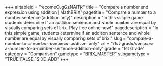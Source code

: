 +++
airtableid = "recomeCugGzNAlTjk"
title = "Compare a number and expression using addition | MathBRIX"
pagetitle = "Compare a number to a number sentence (addition only)"
description = "In this simple game, students determine if an addition sentence and whole number are equal by visually comparing sets of brix. Play free online now!"
pagedescription = "In this simple game, students determine if an addition sentence and whole number are equal by visually comparing sets of brix."
slug = "compare-a-number-to-a-number-sentence-addition-only"
url = "/1st-grade/compare-a-number-to-a-number-sentence-addition-only"
grade = "1st Grade"
category = "Comparison"
gametype = "BRIX_MASTER"
subgametype = "TRUE_FALSE_1SIDE_ADD"
+++